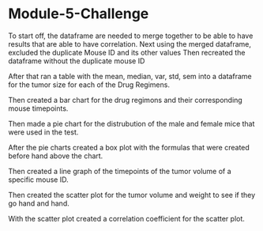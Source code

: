 # Module-5-Challenge
To start off, the dataframe are needed to merge together to be able to have results that are able to have correlation.
Next using the merged dataframe, excluded the duplicate Mouse ID and its other values
Then recreated the dataframe without the duplicate mouse ID

After that ran a table with the mean, median, var, std, sem into a dataframe for the tumor size for each of the Drug Regimens.

Then created a bar chart for the drug regimons and their corresponding mouse timepoints.

Then made a pie chart for the distrubution of the male and female mice that were used in the test.

After the pie charts created a box plot with the formulas that were created before hand above the chart.

Then created a line graph of the timepoints of the tumor volume of a specific mouse ID.

Then created the scatter plot for the tumor volume and weight to see if they go hand and hand.

With the scatter plot created a correlation coefficient for the scatter plot.
